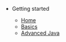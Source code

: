 - Getting started

    - [Home](/)
    - [Basics](Java/basics.md)
    - [Advanced Java](advanced/advanced_intro.md)

